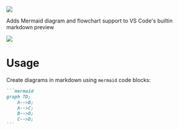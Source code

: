 [![](https://vsmarketplacebadge.apphb.com/version/bierner.markdown-mermaid.svg)](https://marketplace.visualstudio.com/items?itemName=bierner.markdown-mermaid)

Adds Mermaid diagram and flowchart support to VS Code's builtin markdown preview

![](https://github.com/mjbvz/vscode-markdown-mermaid/raw/master/docs/example.png)


# Usage
Create diagrams in markdown using `mermaid` code blocks:

~~~markdown
```mermaid
graph TD;
    A-->B;
    A-->C;
    B-->D;
    C-->D;
```
~~~
